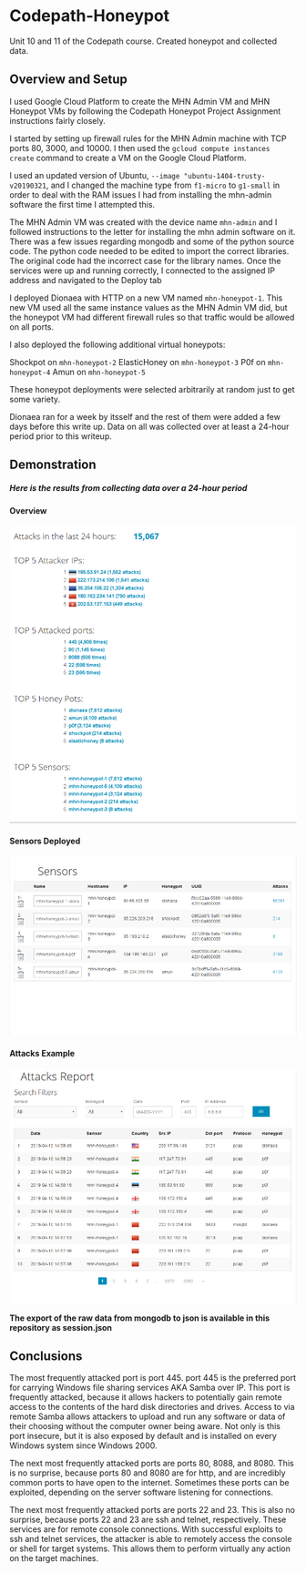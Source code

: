 # Codepath-Honeypot
Unit 10 and 11 of the Codepath course. Created honeypot and collected data.

## Overview and Setup
I used Google Cloud Platform to create the MHN Admin VM and MHN Honeypot VMs by following the Codepath
Honeypot Project Assignment instructions fairly closely.

I started by setting up firewall rules for the MHN Admin machine with TCP ports 80, 3000, and 10000.
I then used the `gcloud compute instances create` command to create a VM on the Google Cloud Platform.

I used an updated version of Ubuntu, `--image "ubuntu-1404-trusty-v20190321`, and I changed the
machine type from `f1-micro` to `g1-small` in order to deal with the RAM issues I had from installing
the mhn-admin software the first time I attempted this.

The MHN Admin VM was created with the device name `mhn-admin` and I followed instructions to the letter for
installing the mhn admin software on it.
There was a few issues regarding mongodb and some of the python source code. The python code needed to be edited
to import the correct libraries. The original code had the incorrect case for the library names.
Once the services were up and running correctly, I connected to the assigned IP address and navigated to 
the Deploy tab

I deployed Dionaea with HTTP on a new VM named `mhn-honeypot-1`. This new VM used all the same instance values
as the MHN Admin VM did, but the honeypot VM had different firewall rules so that traffic would be allowed on all ports.

I also deployed the following additional virtual honeypots:

Shockpot on `mhn-honeypot-2`
ElasticHoney on `mhn-honeypot-3`
P0f on `mhn-honeypot-4`
Amun on `mhn-honeypot-5`

These honeypot deployments were selected arbitrarily at random just to get some variety.

Dionaea ran for a week by itsself and the rest of them were added a few days before this write up.
Data on all was collected over at least a 24-hour period prior to this writeup.

## Demonstration
##### Here is the results from collecting data over a 24-hour period

#### Overview
![](mhn.png)

#### Sensors Deployed
![](mhn-sensors.png)

#### Attacks Example
![](mhn-attks.png)

__The export of the raw data from mongodb to json is available in this repository as session.json__

## Conclusions

The most frequently attacked port is port 445.
port 445 is the preferred port for carrying Windows file sharing services AKA Samba over IP.
This port is frequently attacked, because it allows hackers to potentially gain remote access to the contents
of the hard disk directories and drives. Access to via remote Samba allows attackers to upload and run any software
or data of their choosing without the computer owner being aware. Not only is this port insecure, but it is also exposed
by default and is installed on every Windows system since Windows 2000.

The next most frequently attacked ports are ports 80, 8088, and 8080.
This is no surprise, because ports 80 and 8080 are for http, and are incredibly common ports to have open to the internet.
Sometimes these ports can be exploited, depending on the server software listening for connections.

The next most frequently attacked ports are ports 22 and 23.
This is also no surprise, because ports 22 and 23 are ssh and telnet, respectively. These services are for remote
console connections. With successful exploits to ssh and telnet services, the attacker is able to remotely access
the console or shell for target systems. This allows them to perform virtually any action on the target machines.



